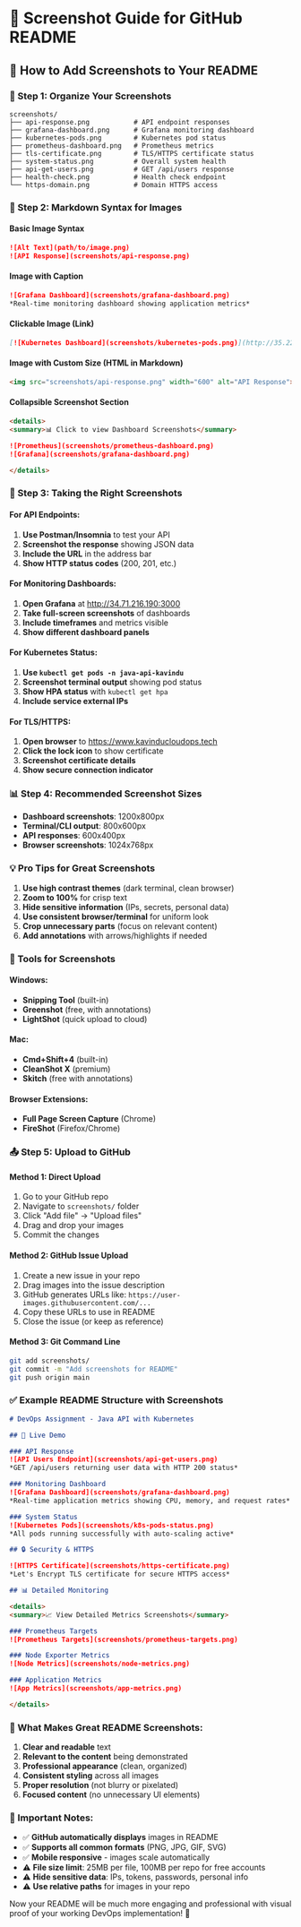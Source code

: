 # 📸 Screenshot Guide for GitHub README

## 🎯 How to Add Screenshots to Your README

### 📁 Step 1: Organize Your Screenshots
```
screenshots/
├── api-response.png           # API endpoint responses
├── grafana-dashboard.png      # Grafana monitoring dashboard
├── kubernetes-pods.png        # Kubernetes pod status
├── prometheus-dashboard.png   # Prometheus metrics
├── tls-certificate.png        # TLS/HTTPS certificate status
├── system-status.png          # Overall system health
├── api-get-users.png          # GET /api/users response
├── health-check.png           # Health check endpoint
└── https-domain.png           # Domain HTTPS access
```

### 📝 Step 2: Markdown Syntax for Images

#### Basic Image Syntax
```markdown
![Alt Text](path/to/image.png)
![API Response](screenshots/api-response.png)
```

#### Image with Caption
```markdown
![Grafana Dashboard](screenshots/grafana-dashboard.png)
*Real-time monitoring dashboard showing application metrics*
```

#### Clickable Image (Link)
```markdown
[![Kubernetes Dashboard](screenshots/kubernetes-pods.png)](http://35.226.27.171:8080)
```

#### Image with Custom Size (HTML in Markdown)
```markdown
<img src="screenshots/api-response.png" width="600" alt="API Response">
```

#### Collapsible Screenshot Section
```markdown
<details>
<summary>📊 Click to view Dashboard Screenshots</summary>

![Prometheus](screenshots/prometheus-dashboard.png)
![Grafana](screenshots/grafana-dashboard.png)

</details>
```

### 🚀 Step 3: Taking the Right Screenshots

#### For API Endpoints:
1. **Use Postman/Insomnia** to test your API
2. **Screenshot the response** showing JSON data
3. **Include the URL** in the address bar
4. **Show HTTP status codes** (200, 201, etc.)

#### For Monitoring Dashboards:
1. **Open Grafana** at http://34.71.216.190:3000
2. **Take full-screen screenshots** of dashboards
3. **Include timeframes** and metrics visible
4. **Show different dashboard panels**

#### For Kubernetes Status:
1. **Use `kubectl get pods -n java-api-kavindu`**
2. **Screenshot terminal output** showing pod status
3. **Show HPA status** with `kubectl get hpa`
4. **Include service external IPs**

#### For TLS/HTTPS:
1. **Open browser** to https://www.kavinducloudops.tech
2. **Click the lock icon** to show certificate
3. **Screenshot certificate details**
4. **Show secure connection indicator**

### 📊 Step 4: Recommended Screenshot Sizes

- **Dashboard screenshots**: 1200x800px
- **Terminal/CLI output**: 800x600px  
- **API responses**: 600x400px
- **Browser screenshots**: 1024x768px

### 💡 Pro Tips for Great Screenshots

1. **Use high contrast themes** (dark terminal, clean browser)
2. **Zoom to 100%** for crisp text
3. **Hide sensitive information** (IPs, secrets, personal data)
4. **Use consistent browser/terminal** for uniform look
5. **Crop unnecessary parts** (focus on relevant content)
6. **Add annotations** with arrows/highlights if needed

### 🔧 Tools for Screenshots

#### Windows:
- **Snipping Tool** (built-in)
- **Greenshot** (free, with annotations)
- **LightShot** (quick upload to cloud)

#### Mac:
- **Cmd+Shift+4** (built-in)
- **CleanShot X** (premium)
- **Skitch** (free with annotations)

#### Browser Extensions:
- **Full Page Screen Capture** (Chrome)
- **FireShot** (Firefox/Chrome)

### 📤 Step 5: Upload to GitHub

#### Method 1: Direct Upload
1. Go to your GitHub repo
2. Navigate to `screenshots/` folder
3. Click "Add file" → "Upload files"
4. Drag and drop your images
5. Commit the changes

#### Method 2: GitHub Issue Upload
1. Create a new issue in your repo
2. Drag images into the issue description
3. GitHub generates URLs like: `https://user-images.githubusercontent.com/...`
4. Copy these URLs to use in README
5. Close the issue (or keep as reference)

#### Method 3: Git Command Line
```bash
git add screenshots/
git commit -m "Add screenshots for README"
git push origin main
```

### ✅ Example README Structure with Screenshots

```markdown
# DevOps Assignment - Java API with Kubernetes

## 🚀 Live Demo

### API Response
![API Users Endpoint](screenshots/api-get-users.png)
*GET /api/users returning user data with HTTP 200 status*

### Monitoring Dashboard  
![Grafana Dashboard](screenshots/grafana-dashboard.png)
*Real-time application metrics showing CPU, memory, and request rates*

### System Status
![Kubernetes Pods](screenshots/k8s-pods-status.png)
*All pods running successfully with auto-scaling active*

## 🔒 Security & HTTPS

![HTTPS Certificate](screenshots/https-certificate.png)
*Let's Encrypt TLS certificate for secure HTTPS access*

## 📊 Detailed Monitoring

<details>
<summary>📈 View Detailed Metrics Screenshots</summary>

### Prometheus Targets
![Prometheus Targets](screenshots/prometheus-targets.png)

### Node Exporter Metrics  
![Node Metrics](screenshots/node-metrics.png)

### Application Metrics
![App Metrics](screenshots/app-metrics.png)

</details>
```

### 🎯 What Makes Great README Screenshots:

1. **Clear and readable** text
2. **Relevant to the content** being demonstrated
3. **Professional appearance** (clean, organized)
4. **Consistent styling** across all images
5. **Proper resolution** (not blurry or pixelated)
6. **Focused content** (no unnecessary UI elements)

### 🚨 Important Notes:

- ✅ **GitHub automatically displays** images in README
- ✅ **Supports all common formats** (PNG, JPG, GIF, SVG)
- ✅ **Mobile responsive** - images scale automatically
- ⚠️ **File size limit**: 25MB per file, 100MB per repo for free accounts
- ⚠️ **Hide sensitive data**: IPs, tokens, passwords, personal info
- ⚠️ **Use relative paths** for images in your repo

Now your README will be much more engaging and professional with visual proof of your working DevOps implementation! 🚀
